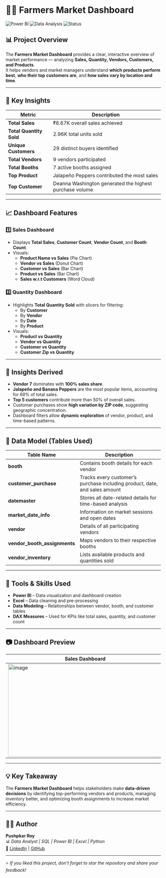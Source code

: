 # 🧑‍🌾 Farmers Market Dashboard

![Power BI](https://img.shields.io/badge/Tool-Power%20BI-yellow?style=for-the-badge)
![Data Analysis](https://img.shields.io/badge/Domain-Data%20Analysis-blue?style=for-the-badge)
![Status](https://img.shields.io/badge/Status-Completed-green?style=for-the-badge)

## 📊 Project Overview
The **Farmers Market Dashboard** provides a clear, interactive overview of market performance — analyzing **Sales, Quantity, Vendors, Customers, and Products**.  
It helps vendors and market managers understand **which products perform best**, **who their top customers are**, and **how sales vary by location and time**.

---

## 🎯 Key Insights

| Metric | Description |
|--------|--------------|
| **Total Sales** | ₹8.67K overall sales achieved |
| **Total Quantity Sold** | 2.96K total units sold | 
| **Unique Customers** | 29 distinct buyers identified | 
| **Total Vendors** | 9 vendors participated |
| **Total Booths** | 7 active booths assigned | 
| **Top Product** | Jalapeño Peppers contributed the most sales |
| **Top Customer** | Deanna Washington generated the highest purchase volume | 

---
 
## 📈 Dashboard Features

### 1️⃣ **Sales Dashboard**
- Displays **Total Sales**, **Customer Count**, **Vendor Count**, and **Booth Count**.
- Visuals:
  - **Product Name vs Sales** (Pie Chart)
  - **Vendor vs Sales** (Donut Chart)
  - **Customer vs Sales** (Bar Chart)
  - **Product vs Sales** (Bar Chart)
  - **Sales w.r.t Customers** (Word Cloud)

### 2️⃣ **Quantity Dashboard**
- Highlights **Total Quantity Sold** with slicers for filtering:
  - By **Customer**
  - By **Vendor**
  - By **Date**
  - By **Product**
- Visuals:
  - **Product vs Quantity**
  - **Vendor vs Quantity**
  - **Customer vs Quantity**
  - **Customer Zip vs Quantity**

---

## 🧠 Insights Derived
- **Vendor 7** dominates with **100% sales share**.
- **Jalapeño and Banana Peppers** are the most popular items, accounting for 69% of total sales.
- **Top 5 customers** contribute more than 50% of overall sales.
- Customer purchases show **high variation by ZIP code**, suggesting geographic concentration.
- Dashboard filters allow **dynamic exploration** of vendor, product, and time-based patterns.

---

## 🧩 Data Model (Tables Used)

| Table Name | Description |
|-------------|-------------|
| **booth** | Contains booth details for each vendor |
| **customer_purchase** | Tracks every customer’s purchase including product, date, and sales amount |
| **datemaster** | Stores all date-related details for time-based analysis |
| **market_date_info** | Information on market sessions and open dates |
| **vendor** | Details of all participating vendors |
| **vendor_booth_assignments** | Maps vendors to their respective booths |
| **vendor_inventory** | Lists available products and quantities sold |

---

## 🧰 Tools & Skills Used
- **Power BI** – Data visualization and dashboard creation  
- **Excel** – Data cleaning and pre-processing  
- **Data Modeling** – Relationships between vendor, booth, and customer tables  
- **DAX Measures** – Used for KPIs like total sales, quantity, and customer count  

---

## 📷 Dashboard Preview

| Sales Dashboard | Quantity Dashboard |
|------------------|-------------------|
| <img width="500" height="300" alt="image" src="https://github.com/user-attachments/assets/ab4e1e04-abef-45b8-8cb4-2be179eccbe3" />| <img width="500" height="300" alt="image" src="https://github.com/user-attachments/assets/2116a566-f369-44ba-9ea4-0a99335de52b" />|

---

## 💡 Key Takeaway
The **Farmers Market Dashboard** helps stakeholders make **data-driven decisions** by identifying top-performing vendors and products, managing inventory better, and optimizing booth assignments to increase market efficiency.

---

## 👨‍💻 Author
**Pushpkar Roy**  
📊 *Data Analyst | SQL | Power BI | Excel | Python*  
🔗 [LinkedIn](https://www.linkedin.com/in/pushpkar-roy) | [GitHub](https://github.com/PushpkarRoy)

---

⭐ *If you liked this project, don’t forget to star the repository and share your feedback!*

